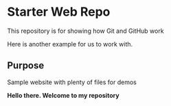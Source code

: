 # Starter Web Repo

This repository is for showing how Git and GitHub work

Here is another example for us to work with.

## Purpose

Sample website with plenty of files for demos

<strong>Hello there. Welcome to my repository</strong>

